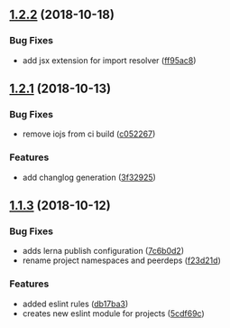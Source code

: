 <a name="1.2.2"></a>
## [1.2.2](https://github.com/joe90joe40/eslint-config-joe-ninety/compare/1.2.1...1.2.2) (2018-10-18)


### Bug Fixes

* add jsx extension for import resolver ([ff95ac8](https://github.com/joe90joe40/eslint-config-joe-ninety/commit/ff95ac8))



<a name="1.2.1"></a>
## [1.2.1](https://github.com/joe90joe40/eslint-config-joe-ninety/compare/1.1.3...1.2.1) (2018-10-13)


### Bug Fixes

* remove iojs from ci build ([c052267](https://github.com/joe90joe40/eslint-config-joe-ninety/commit/c052267))


### Features

* add changlog generation ([3f32925](https://github.com/joe90joe40/eslint-config-joe-ninety/commit/3f32925))



<a name="1.1.3"></a>
## [1.1.3](https://github.com/joe90joe40/eslint-config-joe-ninety/compare/5cdf69c...1.1.3) (2018-10-12)


### Bug Fixes

* adds lerna publish configuration ([7c6b0d2](https://github.com/joe90joe40/eslint-config-joe-ninety/commit/7c6b0d2))
* rename project namespaces and peerdeps ([f23d21d](https://github.com/joe90joe40/eslint-config-joe-ninety/commit/f23d21d))


### Features

* added eslint rules ([db17ba3](https://github.com/joe90joe40/eslint-config-joe-ninety/commit/db17ba3))
* creates new eslint module for projects ([5cdf69c](https://github.com/joe90joe40/eslint-config-joe-ninety/commit/5cdf69c))



